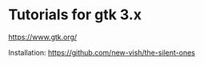 # Tutorials for gtk 3.x
https://www.gtk.org/

Installation: https://github.com/new-vish/the-silent-ones